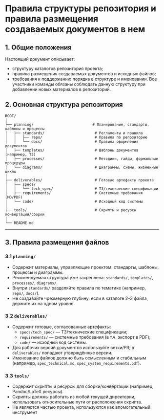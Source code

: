# Правила структуры репозитория и правила размещения создаваемых документов в нем

## 1. Общие положения

Настоящий документ описывает:
- структуру каталогов репозитория проекта;
- правила размещения создаваемых документов и исходных файлов;
- требования к поддержанию порядка в структуре и именовании.
Все участники команды обязаны соблюдать данную структуру при добавлении новых материалов в репозиторий.
## 2. Основная структура репозитория

```
ROOT/
│
├── planning/                           # Планирование, стандарты, шаблоны и процессы
│   ├── standards/                       # Регламенты и правила
│   │   ├── repo/                        # Правила по репозиторию
│   │   └── docs/                        # Правила оформления документов
│   ├── templates/                       # Шаблоны документов (например, ТЗ)
│   ├── processes/                       # Методики, гайды, формальные процедуры
│   └── diagrams/                        # Диаграммы, схемы, жизненные циклы
│
├── deliverables/                        # Готовые артефакты проекта
│   ├── specs/
│   │   └── tech_spec/                   # ТЗ/технические спецификации
│   ├── requirements/                    # Системные требования (MD/PDF)
│   └── code/                            # Исходный код системы
│
├── tools/                               # Скрипты и ресурсы конвертации/сборки
│
└── README.md
```

---

## 3. Правила размещения файлов

### 3.1 `planning/`
- Содержит материалы, управляющие проектом: стандарты, шаблоны, процессы и диаграммы.
- Рекомендуемая структура уже закреплена: `standards/`, `templates/`, `processes/`, `diagrams/`.
- Внутри `standards/` разделяйте правила по тематике (например, `repo/`, `docs/`).
- Не создавайте чрезмерную глубину: если в каталоге 2–3 файла, держите их на одном уровне.

### 3.2 `deliverables/`
- Содержит готовые, согласованные артефакты:
    - `specs/tech_spec/` — ТЗ/технические спецификации;
    - `requirements/` — системные требования (в т.ч. экспорт в PDF);
    - `code/` — исходный код системы.
- Для рабочих версий документов используйте ветки/PR; в `deliverables/` попадают утверждённые версии.
- Именование файлов должно быть осмысленным и стабильным (например, `spec_technical.md`, `spec_system_requirements.pdf`).

### 3.3 `tools/`
- Содержит скрипты и ресурсы для сборки/конвертации (например, Pandoc/LaTeX ресурсы).
- Скрипты должны работать из любой текущей директории, использовать относительные пути от расположения скрипта.
- Не являются частью проекта, используются как впомогательный инструмент
